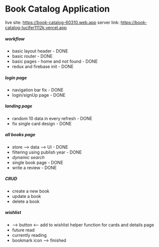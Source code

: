 # Book Catalog Application

live site: <https://book-catalog-60310.web.app>
server link: <https://book-catalog-lucifer1112k.vercel.app>

##### workflow

- basic layout header - DONE
- basic router - DONE
- basic pages - home and not found - DONE
- redux and firebase init - DONE

##### login page

- navigation bar fix - DONE
- login/signUp page - DONE

##### landing page

- random 10 data in every refresh - DONE
- fix single card design - DONE

##### all books page

- store --> data --> UI - DONE
- filtering using publish year - DONE
- _dynamic search_
- single book page - DONE
- write a review - DONE

##### CRUD

- create a new book
- update a book
- delete a book

##### wishlist

- --> button <-- add to wishlist helper function for cards and details page
- future read
- currently reading
- bookmark icon --> finished
